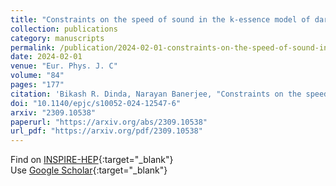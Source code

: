 ```yaml
---
title: "Constraints on the speed of sound in the k-essence model of dark energy"
collection: publications
category: manuscripts
permalink: /publication/2024-02-01-constraints-on-the-speed-of-sound-in-the-k-essence-model-of-dark-energy
date: 2024-02-01
venue: "Eur. Phys. J. C"
volume: "84"
pages: "177"
citation: 'Bikash R. Dinda, Narayan Banerjee, "Constraints on the speed of sound in the k-essence model of dark energy." Eur. Phys. J. C, 84, 177 (2024).'
doi: "10.1140/epjc/s10052-024-12547-6"
arxiv: "2309.10538"
paperurl: "https://arxiv.org/abs/2309.10538"
url_pdf: "https://arxiv.org/pdf/2309.10538"
---
```


Find on [INSPIRE-HEP](https://inspirehep.net/literature?q=arXiv%3A2309.10538){:target="_blank"}  
Use [Google Scholar](https://scholar.google.com/scholar?q=Constraints+on+the+speed+of+sound+in+the+k-essence+model+of+dark+energy){:target="_blank"}
